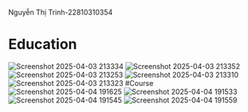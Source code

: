 Nguyễn Thị Trinh-22810310354
# Education
![Screenshot 2025-04-03 213334](https://github.com/user-attachments/assets/f5933793-2e35-4c9c-a084-86978ab150f5)
![Screenshot 2025-04-03 213352](https://github.com/user-attachments/assets/f4bb3c62-5e36-4f1a-ad3a-c71580474021)
![Screenshot 2025-04-03 213253](https://github.com/user-attachments/assets/8a240e9e-e5a2-4c48-a0b4-667814950526)
![Screenshot 2025-04-03 213310](https://github.com/user-attachments/assets/0ef204b6-8b56-4311-94ba-3c95de57545f)
![Screenshot 2025-04-03 213323](https://github.com/user-attachments/assets/257fb2ff-5fae-4e00-ac6d-072e6d44ecd3)
#Course
![Screenshot 2025-04-04 191625](https://github.com/user-attachments/assets/44a4c96d-94d7-4530-9dbe-83c537b67894)
![Screenshot 2025-04-04 191533](https://github.com/user-attachments/assets/cea51621-a72e-405e-ab18-7025ea417486)
![Screenshot 2025-04-04 191545](https://github.com/user-attachments/assets/88746440-b414-450e-9d51-f4dfe5470348)
![Screenshot 2025-04-04 191559](https://github.com/user-attachments/assets/8d565109-2f28-493a-99ea-507fc2564b40)
